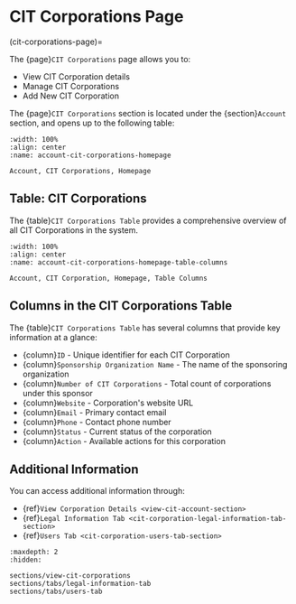 # CIT Corporations Page

(cit-corporations-page)=

The {page}`CIT Corporations` page allows you to:

- View CIT Corporation details
- Manage CIT Corporations
- Add New CIT Corporation

The {page}`CIT Corporations` section is located under the {section}`Account` section, and opens up to the following table:

```{lazyfigure} ../../_static/solo_app/Universal/view-sponsorship-organization/Main/sponsorship-organization-homepage.webp
:width: 100%
:align: center
:name: account-cit-corporations-homepage

Account, CIT Corporations, Homepage
```

## Table: CIT Corporations

The {table}`CIT Corporations Table` provides a comprehensive overview of all CIT Corporations in the system.

```{lazyfigure} ../../_static/solo_app/Universal/view-sponsorship-organization/Main/sponsorship-organization-homepage-table-columns.webp
:width: 100%
:align: center
:name: account-cit-corporations-homepage-table-columns

Account, CIT Corporation, Homepage, Table Columns
```

## Columns in the CIT Corporations Table

The {table}`CIT Corporations Table` has several columns that provide key information at a glance:

- {column}`ID` - Unique identifier for each CIT Corporation
- {column}`Sponsorship Organization Name` - The name of the sponsoring organization
- {column}`Number of CIT Corporations` - Total count of corporations under this sponsor
- {column}`Website` - Corporation's website URL
- {column}`Email` - Primary contact email
- {column}`Phone` - Contact phone number
- {column}`Status` - Current status of the corporation
- {column}`Action` - Available actions for this corporation

## Additional Information

You can access additional information through:

- {ref}`View Corporation Details <view-cit-account-section>`
- {ref}`Legal Information Tab <cit-corporation-legal-information-tab-section>`
- {ref}`Users Tab <cit-corporation-users-tab-section>`

```{toctree}
:maxdepth: 2
:hidden:

sections/view-cit-corporations
sections/tabs/legal-information-tab
sections/tabs/users-tab
```
